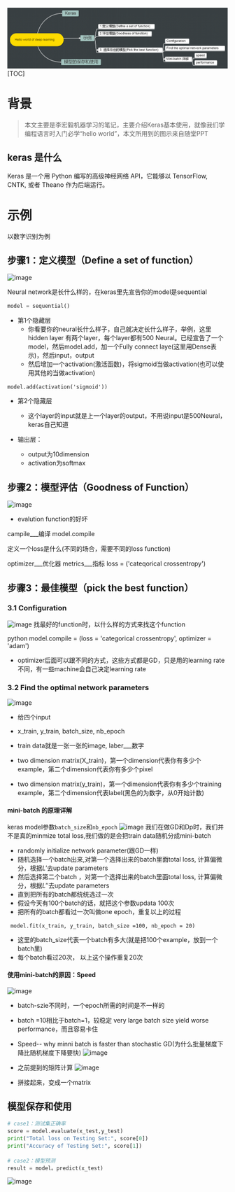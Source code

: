 ![](HelloWorldOfDeepLearning.png)
[TOC]


# 背景

> 本文主要是李宏毅机器学习的笔记，主要介绍Keras基本使用，就像我们学编程语言时入门必学“hello world”，本文所用到的图示来自随堂PPT

## keras 是什么
Keras 是一个用 Python 编写的高级神经网络 API，它能够以 TensorFlow, CNTK, 或者 Theano 作为后端运行。



# 示例

以数字识别为例

## 步骤1：定义模型（Define a set of function）

![image](http://ppryt2uuf.bkt.clouddn.com/chapter8-1.png)

Neural network是长什么样的，在keras里先宣告你的model是sequential
```python
model = sequential()
```

- 第1个隐藏层
	- 你看要你的neural长什么样子，自己就决定长什么样子，举例，这里hidden layer 有两个layer，每个layer都有500 Neural。已经宣告了一个model，然后model.add，加一个Fully connect laye(这里用Dense表示)，然后input，output
	- 然后增加一个activation(激活函数)，将sigmoid当做activation(也可以使用其他的当做activation)
```
model.add(activation('sigmoid'))
```
- 第2个隐藏层
	- 这个layer的input就是上一个layer的output，不用说input是500Neural，keras自己知道

- 输出层：
	- output为10dimension
	- activation为softmax



## 步骤2：模型评估（Goodness of Function）

![image](http://ppryt2uuf.bkt.clouddn.com/chapter8-2.png)
- evalution function的好坏


campile___编译
model.compile

定义一个loss是什么(不同的场合，需要不同的loss function)


optimizer___优化器   metrics___指标
loss = ('cateqorical crossentropy')



## 步骤3：最佳模型（pick the best function）

### 3.1 Configuration

![image](http://ppryt2uuf.bkt.clouddn.com/chapter8-3.png)
找最好的function时，以什么样的方式来找这个function

python
model.compile = (loss = 'categorical crossentropy', optimizer = 'adam')

- optimizer后面可以跟不同的方式，这些方式都是GD，只是用的learning rate不同，有一些machine会自己决定learning rate
### 3.2 Find the optimal network parameters
![image](http://ppryt2uuf.bkt.clouddn.com/chapter8-4.png)
- 给四个input
- x_train, y_train, batch_size, nb_epoch
- train data就是一张一张的image, laber___数字


- two dimension matrix(X_train)，第一个dimension代表你有多少个example，第二个dimension代表你有多少个pixel
- two dimension matrix(y_train)，第一个dimension代表你有多少个training example，第二个dimension代表label(黑色的为数字，从0开始计数)

#### mini-batch 的原理详解
keras model参数`batch_size`和`nb_epoch`
![image](http://ppryt2uuf.bkt.clouddn.com/chapter8-5.png)
我们在做GD和Dp时，我们并不是真的minmize total loss,我们做的是会把train data随机分成mini-batch
- randomly initialize network parameter(跟GD一样)
- 随机选择一个batch出来,对第一个选择出来的batch里面total loss, 计算偏微分，根据${L}'$去update parameters
- 然后选择第二个batch ，对第一个选择出来的batch里面total loss, 计算偏微分，根据${L}''$去update parameters
- 直到把所有的batch都统统选过一次
- 假设今天有100个batch的话，就把这个参数updata 100次
- 把所有的batch都看过一次叫做one epoch，重复以上的过程
```
 model.fit(x_train, y_train, batch_size =100, nb_epoch = 20)
```
- 这里的batch_size代表一个batch有多大(就是把100个example，放到一个batch里)
- 每个batch看过20次， 以上这个操作重复20次

#### 使用mini-batch的原因：Speed
![image](http://ppryt2uuf.bkt.clouddn.com/chapter8-6.png)
- batch-szie不同时，一个epoch所需的时间是不一样的
- batch =10相比于batch=1，较稳定
very large batch size yield worse performance，而且容易卡住

- Speed-- why minni batch is faster than stochastic GD(为什么批量梯度下降比随机梯度下降要快)
![image](http://ppryt2uuf.bkt.clouddn.com/chapter8-7.png)
- 之前提到的矩阵计算
![image](http://ppryt2uuf.bkt.clouddn.com/chapter8-8.png)
- 拼接起来，变成一个matrix

## 模型保存和使用
```python
# case1：测试集正确率
score = model.evaluate(x_test,y_test)
print("Total loss on Testing Set:", score[0])
print("Accuracy of Testing Set:", score[1])

# case2：模型预测
result = model。predict(x_test)
```
![image](http://ppryt2uuf.bkt.clouddn.com/chapter8-9.png)	